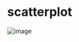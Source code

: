 # scatterplot
![image](https://github.com/mucheru/scatterplot/assets/13763343/4119d5c0-5fbc-4fa4-8afd-380ca334da94)

